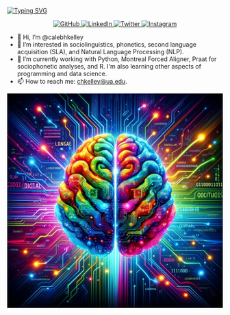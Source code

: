 <a href="https://git.io/typing-svg"><img src="https://readme-typing-svg.demolab.com?font=Poppins&pause=1000&color=1C39CF&center=false&random=false&width=435&lines=Hi!+My+name+is+Caleb.;Welcome+to+my+GitHub+page." alt="Typing SVG" /></a>

<p align="center">
  <a href="https://github.com/calebhkelley">
    <img src="https://img.shields.io/badge/GitHub-100000?style=for-the-badge&logo=github&logoColor=white" alt="GitHub">
  </a>
  <a href="https://www.linkedin.com/in/caleb-h-kelley-309081aa">
    <img src="https://img.shields.io/badge/LinkedIn-0077B5?style=for-the-badge&logo=linkedin&logoColor=white" alt="LinkedIn">
  </a>
  <a href="https://twitter.com/calebhkelley">
    <img src="https://img.shields.io/badge/Twitter-1DA1F2?style=for-the-badge&logo=twitter&logoColor=white" alt="Twitter">
  </a>
  <a href="https://www.instagram.com/c.h.kelley/">
    <img src="https://img.shields.io/badge/Instagram-E4405F?style=for-the-badge&logo=instagram&logoColor=white" alt="Instagram">
  </a>
</p>



- 👋 Hi, I’m @calebhkelley
- 👀 I’m interested in sociolinguistics, phonetics, second language acquisition (SLA), and Natural Language Processing (NLP). 
- 🌱 I’m currently working with Python, Montreal Forced Aligner, Praat for sociophonetic analyses, and R. I'm also learning other aspects of programming and data science.
- 📫 How to reach me: chkelley@ua.edu.

<p align="center">
  <img src="https://raw.githubusercontent.com/calebhkelley/calebhkelley/main/brain%20language%20and%20computation.png" height ="500" width="900"/>
</p>

<!---
calebhkelley/calebhkelley is a ✨ special ✨ repository because its `README.md` (this file) appears on your GitHub profile.
You can click the Preview link to take a look at your changes.
--->
